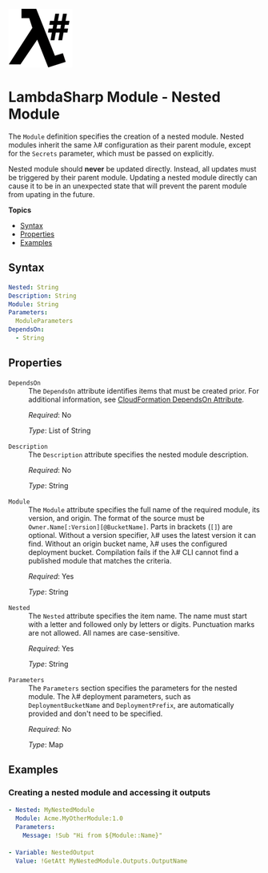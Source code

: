 ![λ#](LambdaSharp_v2_small.png)

# LambdaSharp Module - Nested Module

The `Module` definition specifies the creation of a nested module. Nested modules inherit the same λ# configuration as their parent module, except for the `Secrets` parameter, which must be passed on explicitly.

Nested module should **never** be updated directly. Instead, all updates must be triggered by their parent module. Updating a nested module directly can cause it to be in an unexpected state that will prevent the parent module from upating in the future.

__Topics__
* [Syntax](#syntax)
* [Properties](#properties)
* [Examples](#examples)

## Syntax

```yaml
Nested: String
Description: String
Module: String
Parameters:
  ModuleParameters
DependsOn:
  - String
```

## Properties

<dl>

<dt><code>DependsOn</code></dt>
<dd>
The <code>DependsOn</code> attribute identifies items that must be created prior. For additional information, see <a href="https://docs.aws.amazon.com/AWSCloudFormation/latest/UserGuide/aws-attribute-dependson.html">CloudFormation DependsOn Attribute</a>.

<i>Required</i>: No

<i>Type</i>: List of String
</dd>

<dt><code>Description</code></dt>
<dd>
The <code>Description</code> attribute specifies the nested module description.

<i>Required</i>: No

<i>Type</i>: String
</dd>

<dt><code>Module</code></dt>
<dd>
The <code>Module</code> attribute specifies the full name of the required module, its version, and origin. The format of the source must be <code>Owner.Name[:Version][@BucketName]</code>. Parts in brackets (<code>[]</code>) are optional. Without a version specifier, λ# uses the latest version it can find. Without an origin bucket name, λ# uses the configured deployment bucket. Compilation fails if the λ# CLI cannot find a published module that matches the criteria.

<i>Required</i>: Yes

<i>Type</i>: String
</dd>

<dt><code>Nested</code></dt>
<dd>
The <code>Nested</code> attribute specifies the item name. The name must start with a letter and followed only by letters or digits. Punctuation marks are not allowed. All names are case-sensitive.

<i>Required</i>: Yes

<i>Type</i>: String
</dd>

<dt><code>Parameters</code></dt>
<dd>
The <code>Parameters</code> section specifies the parameters for the nested module. The λ# deployment parameters, such as <code>DeploymentBucketName</code> and <code>DeploymentPrefix</code>, are automatically provided and don't need to be specified.

<i>Required</i>: No

<i>Type</i>: Map
</dd>

</dl>


## Examples

### Creating a nested module and accessing it outputs

```yaml
- Nested: MyNestedModule
  Module: Acme.MyOtherModule:1.0
  Parameters:
    Message: !Sub "Hi from ${Module::Name}"

- Variable: NestedOutput
  Value: !GetAtt MyNestedModule.Outputs.OutputName
```
